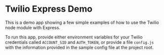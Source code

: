 # Twilio Express Demo

This is a demo app showing a few simple examples of how to use the Twilio node module with Express.

To run this app, provide either environment variables for your Twilio credentials called `ACCOUNT_SID` and `AUTH_TOKEN`,
or provide a file `config.js` with the information provided in the sample config file at the project root.